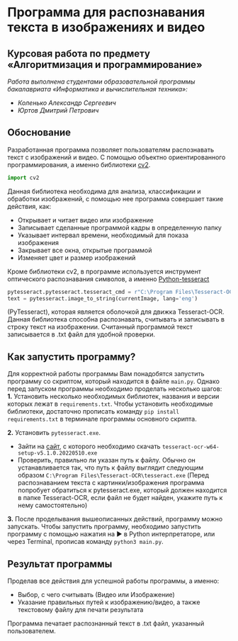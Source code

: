 Программа для распознавания текста в изображениях и видео
================

## Курсовая работа по предмету «Алгоритмизация и программирование»

_Работа выполнена студентами образовательной программы бакалавриата «Информатика и вычислительная техника»:_

* _Коленько Александр Сергеевич_
* _Юртов Дмитрий Петрович_

## Обоснование

Разработанная программа позволяет пользователям распознавать текст с изображений и видео. С помощью объектно
ориентированного программирования, а именно библиотеки [cv2](https://pypi.org/project/opencv-python/).

```python
import cv2
```

Данная библиотека необходима для анализа, классификации и обработки изображений, с помощью нее программа совершает такие
действия, как:

* Открывает и читает видео или изображение
* Записывает сделанные программой кадры в определенную папку
* Указывает интервал времени, необходимый для показа изображения
* Закрывает все окна, открытые программой
* Изменяет цвет и размер изображений

Кроме библиотеки cv2, в программе используется инструмент оптического распознавания символов, а именно
[Python-tesseract](https://pypi.org/project/pytesseract/)

```python
pytesseract.pytesseract.tesseract_cmd = r"C:\Program Files\Tesseract-OCR\tesseract.exe"
text = pytesseract.image_to_string(currentImage, lang='eng')
```

(PyTesseract), которая является оболочкой для движка Tesseract-OCR. Данная библиотека способна распознавать, считывать и
записывать в строку текст на изображении. Считанный программой текст записывается в .txt файл для удобной проверки.

## Как запустить программу?

Для корректной работы программы Вам понадобятся запустить программу со скриптом, который находится в файле `main.py`.
Однако перед запуском программы необходимо проделать несколько шагов:  
**1.** Установить несколько необходимых библиотек, названия и версии которых лежат в `requirements.txt`. Чтобы
установить необходимые библиотеки, достаточно прописать команду
`pip install requirements.txt` в терминале программы основного скрипта.

**2.** Установить `pytesseract.exe`.  
* Зайти на [сайт](https://github.com/UB-Mannheim/tesseract/wiki), с которого необходимо скачать `tesseract-ocr-w64-setup-v5.1.0.20220510.exe`
* Проверить, правильно ли указан путь к файлу. Обычно он устанавливается так, что путь к файлу выглядит следующим образом
`C:\Program Files\Tesseract-OCR\tesseract.exe`  (Перед распознаванием текста с картинки/изображения программа попробует обратиться к pytesseract.exe, который должен
находится в папке Tesseract-OCR, если файл не будет найден, укажите путь к нему самостоятельно)

**3.** После проделывания вышеописанных действий, программу можно запускать. Чтобы запустить программу, необходимо
запустить программу с помощью нажатия на ► в Python интерпретаторе, или через Terminal, прописав
команду `python3 main.py`.

## Результат программы

Проделав все действия для успешной работы программы, а именно:

* Выбор, с чего считывать (Видео или Изображение)
* Указание правильных путей к изображению/видео, а также текстовому файлу для печати результата

Программа печатает распознанный текст в .txt файл, указанный пользователем.

